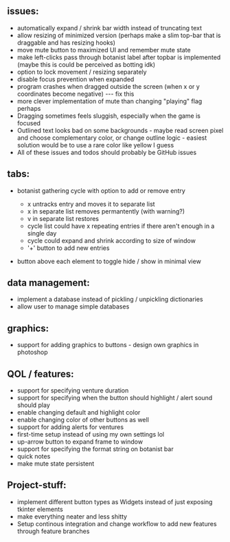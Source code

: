 ## issues:
* automatically expand / shrink bar width instead of truncating text
* allow resizing of minimized version (perhaps make a slim top-bar that is draggable and has resizing hooks)
* move mute button to maximized UI and remember mute state
* make left-clicks pass through botanist label after topbar is implemented (maybe this is could be perceived as botting idk)
* option to lock movement / resizing separately
* disable focus prevention when expanded
* program crashes when dragged outside the screen (when x or y coordinates become negative) --- fix this
* more clever implementation of mute than changing "playing" flag perhaps
* Dragging sometimes feels sluggish, especially when the game is focused
* Outlined text looks bad on some backgrounds - maybe read screen pixel and choose complementary color, or change outline logic - easiest solution would be to use a rare color like yellow I guess
* All of these issues and todos should probably be GitHub issues

## tabs:
* botanist gathering cycle with option to add or remove entry
   * x untracks entry and moves it to separate list
   * x in separate list removes permantently (with warning?)
   * v in separate list restores
   * cycle list could have x repeating entries if there aren't enough in a single day
   * cycle could expand and shrink according to size of window
   * '+' button to add new entries

* button above each element to toggle hide / show in minimal view

## data management:
* implement a database instead of pickling / unpickling dictionaries
* allow user to manage simple databases


## graphics:
* support for adding graphics to buttons - design own graphics in photoshop

## QOL / features:
* support for specifying venture duration
* support for specifying when the button should highlight / alert sound should play
* enable changing default and highlight color
* enable changing color of other buttons as well
* support for adding alerts for ventures
* first-time setup instead of using my own settings lol
* up-arrow button to expand frame to window
* support for specifying the format string on botanist bar
* quick notes
* make mute state persistent

## Project-stuff:
* implement different button types as Widgets instead of just exposing tkinter elements
* make everything neater and less shitty
* Setup continous integration and change workflow to add new features through feature branches 
